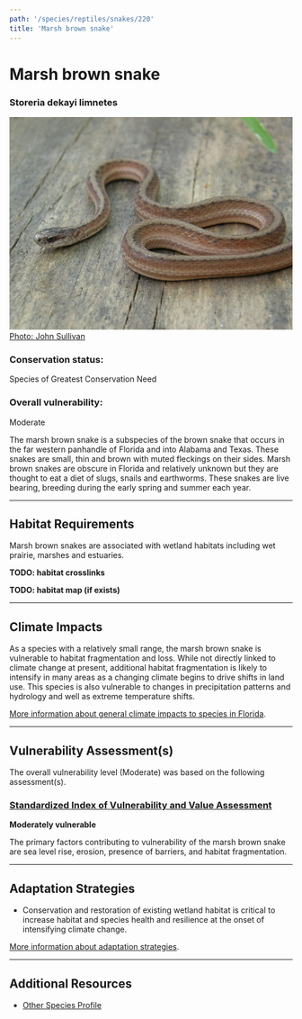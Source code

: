 ```yaml
---
path: '/species/reptiles/snakes/220'
title: 'Marsh brown snake'
---
```


# Marsh brown snake

### Storeria dekayi limnetes

<div id="TopSection">

<div class="header-photo"><img src="220.jpg" alt="Photo for Marsh brown snake"/>
<figcaption><a href="https://commons.wikimedia.org/w/index.php?curid=21703585" target="_blank" rel="noopener noreferrer">Photo: John Sullivan</a></figcaption></div>

<div>

### Conservation status:

Species of Greatest Conservation Need

### Overall vulnerability:

Moderate

</div>
</div>

The marsh brown snake is a subspecies of the brown snake that occurs in the far western panhandle of Florida and into Alabama and Texas.  These snakes are small, thin and brown with muted fleckings on their sides.  Marsh brown snakes are obscure in Florida and relatively unknown but they are thought to eat a diet of slugs, snails and earthworms.  These snakes are live bearing, breeding during the early spring and summer each year.

<hr />

## Habitat Requirements



Marsh brown snakes are associated with wetland habitats including wet prairie, marshes and estuaries.

**TODO: habitat crosslinks**

**TODO: habitat map (if exists)**

<hr />

## Climate Impacts

As a species with a relatively small range, the marsh brown snake is vulnerable to habitat fragmentation and loss.  While not directly linked to climate change at present, additional habitat fragmentation is likely to intensify in many areas as a changing climate begins to drive shifts in land use.  This species is also vulnerable to changes in precipitation patterns and hydrology and well as extreme temperature shifts.

[More information about general climate impacts to species in Florida](/impacts/species).



<hr />

## Vulnerability Assessment(s)

The overall vulnerability level (Moderate) was based on the following assessment(s).
#### 
<div class="vulnerability-header">
<h3><a href="/impacts/vulnerability/sivva/species">Standardized Index of Vulnerability and Value Assessment</a></h3>
<b class="moderate">Moderately vulnerable</b>
</div> 

The primary factors contributing to vulnerability of the marsh brown snake are sea level rise, erosion, presence of barriers, and habitat fragmentation.


<hr />

## Adaptation Strategies

- Conservation and restoration of existing wetland habitat is critical to increase habitat and species health and resilience at the onset of intensifying climate change.

[More information about adaptation strategies](/strategies).

<hr />


## Additional Resources

- [Other Species Profile](https://www.floridamuseum.ufl.edu/herpetology/fl-snakes/list/storeria-dekayi-limnetes/)
